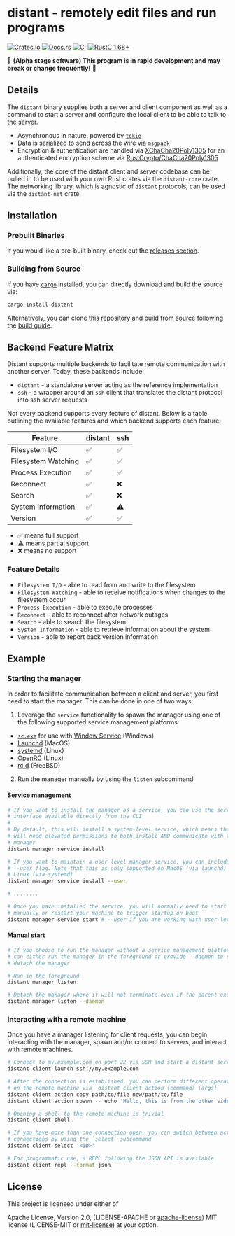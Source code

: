 # distant - remotely edit files and run programs

[![Crates.io][distant_crates_img]][distant_crates_lnk] [![Docs.rs][distant_doc_img]][distant_doc_lnk] [![CI][distant_ci_img]][distant_ci_lnk] [![RustC 1.68+][distant_rustc_img]][distant_rustc_lnk]

[distant_crates_img]: https://img.shields.io/crates/v/distant.svg
[distant_crates_lnk]: https://crates.io/crates/distant
[distant_doc_img]: https://docs.rs/distant/badge.svg
[distant_doc_lnk]: https://docs.rs/distant
[distant_ci_img]: https://github.com/chipsenkbeil/distant/actions/workflows/ci.yml/badge.svg
[distant_ci_lnk]: https://github.com/chipsenkbeil/distant/actions/workflows/ci.yml
[distant_rustc_img]: https://img.shields.io/badge/distant-rustc_1.68+-lightgray.svg
[distant_rustc_lnk]: https://blog.rust-lang.org/2023/03/09/Rust-1.68.0.html

🚧 **(Alpha stage software) This program is in rapid development and may break or change frequently!** 🚧

## Details

The `distant` binary supplies both a server and client component as well as
a command to start a server and configure the local client to be able to
talk to the server.

- Asynchronous in nature, powered by [`tokio`](https://tokio.rs/)
- Data is serialized to send across the wire via [`msgpack`](https://msgpack.org/)
- Encryption & authentication are handled via
  [XChaCha20Poly1305](https://tools.ietf.org/html/rfc8439) for an authenticated
  encryption scheme via
  [RustCrypto/ChaCha20Poly1305](https://github.com/RustCrypto/AEADs/tree/master/chacha20poly1305)

Additionally, the core of the distant client and server codebase can be pulled
in to be used with your own Rust crates via the `distant-core` crate. The
networking library, which is agnostic of `distant` protocols, can be used via
the `distant-net` crate.

## Installation

### Prebuilt Binaries

If you would like a pre-built binary, check out the 
[releases section](https://github.com/chipsenkbeil/distant/releases).

### Building from Source

If you have [`cargo`](https://github.com/rust-lang/cargo) installed, you can
directly download and build the source via:

```bash
cargo install distant
```

Alternatively, you can clone this repository and build from source following
the [build guide](./BUILDING.md).

## Backend Feature Matrix

Distant supports multiple backends to facilitate remote communication with
another server. Today, these backends include:

* `distant` - a standalone server acting as the reference implementation
* `ssh` - a wrapper around an `ssh` client that translates the distant protocol
  into ssh server requests

Not every backend supports every feature of distant. Below is a table outlining
the available features and which backend supports each feature:

| Feature               | distant | ssh |
| --------------------- | --------| ----|
| Filesystem I/O        | ✅      | ✅  |
| Filesystem Watching   | ✅      | ✅  |
| Process Execution     | ✅      | ✅  |
| Reconnect             | ✅      | ❌  |
| Search                | ✅      | ❌  |
| System Information    | ✅      | ⚠   |
| Version               | ✅      | ✅  |

* ✅ means full support
* ⚠ means partial support
* ❌ means no support

### Feature Details

* `Filesystem I/O` - able to read from and write to the filesystem
* `Filesystem Watching` - able to receive notifications when changes to the
  filesystem occur
* `Process Execution` - able to execute processes
* `Reconnect` - able to reconnect after network outages
* `Search` - able to search the filesystem
* `System Information` - able to retrieve information about the system
* `Version` - able to report back version information

## Example

### Starting the manager

In order to facilitate communication between a client and server, you first
need to start the manager. This can be done in one of two ways:

1. Leverage the `service` functionality to spawn the manager using one of the
   following supported service management platforms:
  - [`sc.exe`](https://docs.microsoft.com/en-us/previous-versions/windows/it-pro/windows-server-2012-r2-and-2012/cc754599(v=ws.11)) for use with [Window Service](https://en.wikipedia.org/wiki/Windows_service) (Windows)
  - [Launchd](https://en.wikipedia.org/wiki/Launchd) (MacOS)
  - [systemd](https://en.wikipedia.org/wiki/Systemd) (Linux)
  - [OpenRC](https://en.wikipedia.org/wiki/OpenRC) (Linux)
  - [rc.d](https://en.wikipedia.org/wiki/Init#Research_Unix-style/BSD-style) (FreeBSD)
2. Run the manager manually by using the `listen` subcommand

#### Service management

```bash
# If you want to install the manager as a service, you can use the service
# interface available directly from the CLI
#
# By default, this will install a system-level service, which means that you
# will need elevated permissions to both install AND communicate with the
# manager
distant manager service install

# If you want to maintain a user-level manager service, you can include the
# --user flag. Note that this is only supported on MacOS (via launchd) and
# Linux (via systemd)
distant manager service install --user

# ........

# Once you have installed the service, you will normally need to start it
# manually or restart your machine to trigger startup on boot
distant manager service start # --user if you are working with user-level
```

#### Manual start

```bash
# If you choose to run the manager without a service management platform, you
# can either run the manager in the foreground or provide --daemon to spawn and
# detach the manager

# Run in the foreground
distant manager listen

# Detach the manager where it will not terminate even if the parent exits
distant manager listen --daemon
```

### Interacting with a remote machine

Once you have a manager listening for client requests, you can begin
interacting with the manager, spawn and/or connect to servers, and interact
with remote machines.

```bash
# Connect to my.example.com on port 22 via SSH and start a distant server
distant client launch ssh://my.example.com

# After the connection is established, you can perform different operations
# on the remote machine via `distant client action {command} [args]`
distant client action copy path/to/file new/path/to/file
distant client action spawn -- echo 'Hello, this is from the other side'

# Opening a shell to the remote machine is trivial
distant client shell

# If you have more than one connection open, you can switch between active
# connections by using the `select` subcommand
distant client select '<ID>'

# For programmatic use, a REPL following the JSON API is available
distant client repl --format json
```

## License

This project is licensed under either of

Apache License, Version 2.0, (LICENSE-APACHE or
[apache-license][apache-license]) MIT license (LICENSE-MIT or
[mit-license][mit-license]) at your option.

[apache-license]: http://www.apache.org/licenses/LICENSE-2.0
[mit-license]: http://opensource.org/licenses/MIT
